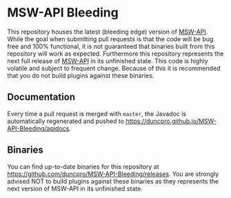 # MSW-API Bleeding
This repository houses the latest (bleeding edge) version of [MSW-API](https://github.com/duncpro/MSW-API). While the goal
when submitting pull requests is that the code will be bug free and 100% 
functional, it is not guaranteed that binaries built from this repository 
will work as expected. Furthermore this repository represents the next
full release of [MSW-API](https://github.com/duncpro/MSW-API) in its unfinished state. This code is highly
volatile and subject to frequent change. Because of this it is recommended
that you do not build plugins against these binaries.

## Documentation
Every time a pull request is merged with `master`, the Javadoc is
automatically regenerated and pushed to https://duncpro.github.io/MSW-API-Bleeding/apidocs.

## Binaries
You can find up-to-date binaries for this repository at https://github.com/duncpro/MSW-API-Bleeding/releases.
You are strongly advised NOT to build plugins against these binaries
as they represents the next version of MSW-API in its unfinished state.

